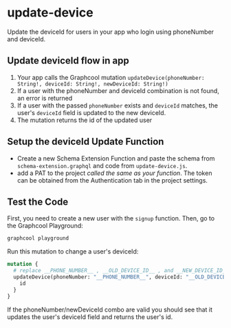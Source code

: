 # update-device

Update the deviceId for users in your app who login using phoneNumber and deviceId.

## Update deviceId flow in app

1. Your app calls the Graphcool mutation `updateDevice(phoneNumber: String!, deviceId: String!, newDeviceId: String!)`
3. If a user with the phoneNumber and deviceId combination is not found, an error is returned
4. If a user with the passed `phoneNumber` exists and `deviceId` matches, the user's `deviceId` field is updated to the new deviceId.
5. The mutation returns the id of the updated user

## Setup the deviceId Update Function

* Create a new Schema Extension Function and paste the schema from `schema-extension.graphql` and code from `update-device.js`.
* add a PAT to the project *called the same as your function*. The token can be obtained from the Authentication tab in the project settings.

## Test the Code

First, you need to create a new user with the `signup` function. Then, go to the Graphcool Playground:

```sh
graphcool playground
```

Run this mutation to change a user's deviceId:

```graphql
mutation {
  # replace __PHONE_NUMBER__ , __OLD_DEVICE_ID__ , and __NEW_DEVICE_ID__
  updateDevice(phoneNumber: "__PHONE_NUMBER__", deviceId: "__OLD_DEVICE_ID__", newDeviceId: "__NEW_DEVICE_ID__") {
    id
  }
}
```

If the phoneNumber/newDeviceId combo are valid you should see that it updates the user's deviceId field and returns the user's id.
